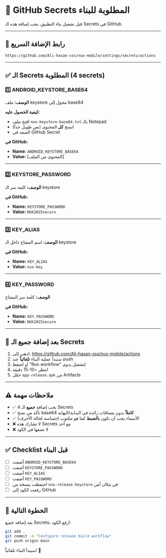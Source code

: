 # 🔐 GitHub Secrets المطلوبة للبناء

قبل تشغيل بناء التطبيق، يجب إضافة هذه الـ Secrets في GitHub.

---

## 📍 رابط الإضافة السريع

```
https://github.com/Ali-hasan-sss/nux-mobile/settings/secrets/actions
```

---

## ✅ الـ Secrets المطلوبة (4 secrets)

### 1️⃣ ANDROID_KEYSTORE_BASE64

**الوصف:** ملف keystore محول إلى base64

**كيفية الحصول عليه:**
- افتح ملف `nux-keystore-base64.txt` بالـ Notepad
- انسخ **كل** المحتوى (نص طويل جداً)
- الصقه في GitHub Secret

**في GitHub:**
- **Name:** `ANDROID_KEYSTORE_BASE64`
- **Value:** [المحتوى من الملف]

---

### 2️⃣ KEYSTORE_PASSWORD

**الوصف:** كلمة سر الـ keystore

**في GitHub:**
- **Name:** `KEYSTORE_PASSWORD`
- **Value:** `NUX2025secure`

---

### 3️⃣ KEY_ALIAS

**الوصف:** اسم المفتاح داخل الـ keystore

**في GitHub:**
- **Name:** `KEY_ALIAS`
- **Value:** `nux-key`

---

### 4️⃣ KEY_PASSWORD

**الوصف:** كلمة سر المفتاح

**في GitHub:**
- **Name:** `KEY_PASSWORD`
- **Value:** `NUX2025secure`

---

## 🚀 بعد إضافة جميع الـ Secrets

1. اذهب إلى: https://github.com/Ali-hasan-sss/nux-mobile/actions
2. ستبدأ عملية البناء **تلقائياً** عند push
3. أو اضغط "Run workflow" لتشغيل يدوي
4. انتظر ~10-15 دقيقة
5. حمّل `app-release.apk` من Artifacts

---

## ⚠️ ملاحظات مهمة

- ✅ يجب إضافة **جميع** الـ 4 Secrets
- ✅ تأكد من نسخ base64 **كاملاً** بدون مسافات زائدة في البداية/النهاية
- ✅ الأسماء يجب أن تكون **بالضبط** كما هو مكتوب (حساسة لحالة الأحرف)
- ❌ لا تشارك هذه Secrets مع أحد
- ❌ لا تضعها في الكود

---

## ✅ Checklist قبل البناء

- [ ] أضفت `ANDROID_KEYSTORE_BASE64`
- [ ] أضفت `KEYSTORE_PASSWORD`
- [ ] أضفت `KEY_ALIAS`
- [ ] أضفت `KEY_PASSWORD`
- [ ] احتفظت بنسخة من `nux-release.keystore` في مكان آمن
- [ ] رفعت الكود إلى GitHub

---

## 🎯 الخطوة التالية

بعد إضافة جميع Secrets، ارفع الكود:

```bash
git add .
git commit -m "Configure release build workflow"
git push origin main
```

سيبدأ البناء تلقائياً! 🎉

